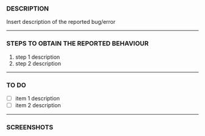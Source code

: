 ### DESCRIPTION

Insert description of the reported bug/error

---

### STEPS TO OBTAIN THE REPORTED BEHAVIOUR

1. step 1 description
2. step 2 description

---

### TO DO

- [ ] item 1 description
- [ ] item 2 description

---

### SCREENSHOTS
